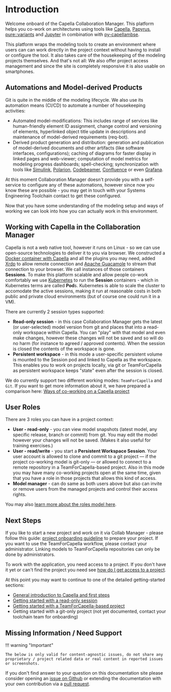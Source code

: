 <!--
 ~ SPDX-FileCopyrightText: Copyright DB InfraGO AG and contributors
 ~ SPDX-License-Identifier: Apache-2.0
 -->

# Introduction

Welcome onboard of the Capella Collaboration Manager. This platform helps you
co-work on architectures using tools like
[Capella](https://www.eclipse.org/capella/),
[Papyrus](https://www.eclipse.org/papyrus/),
[pure::variants](https://www.pure-systems.com/purevariants) and
[Jupyter](https://jupyter.org/) in combination with
[py-capellambse](https://github.com/DSD-DBS/py-capellambse).

This platform wraps the modeling tools to create an environment where users can
can work directly in the project context without having to install or configure
the tool. It also takes care of the housekeeping of the modeling projects
themselves. And that's not all: We also offer project access management and
since the site is completely responsive it is also usable on smartphones.

## Automations and Model-derived Products

Git is quite in the middle of the modeling lifecycle. We also use its
automation means (CI/CD) to automate a number of housekeeping activities:

- Automated model-modifications: This includes range of services like
  human-friendly element ID assignment, change control and versioning of
  elements, hyperlinked object title update in descriptions and maintenance of
  model-derived requirements (req-bot).
- Derived product generation and distribution: generation and publication of
  model-derived documents and other artifacts (like software interfaces,
  configurations); caching of diagrams for faster display in linked pages and
  web-viewer; computation of model metrics for modeling progress dashboards;
  spell-checking; synchronization with tools like
  [Simulink](https://mathworks.com/products/simulink.html),
  [Polarion](https://polarion.plm.automation.siemens.com/),
  [Codebeamer](https://codebeamer.com/),
  [Confluence](https://www.atlassian.com/software/confluence) or even
  [Grafana](https://grafana.com/).

At this moment Collaboration Manager doesn't provide you with a self-service to
configure any of these automations, however since now you know these are
possible - you may get in touch with your Systems Engineering Toolchain contact
to get these configured.

Now that you have some understanding of the modeling setup and ways of working
we can look into how you can actually work in this environment.

## Working with Capella in the Collaboration Manager

Capella is not a web native tool, however it runs on Linux - so we can use
open-source technologies to deliver it to you via browser. We constructed a
[Docker container with Capella](https://github.com/DSD-DBS/capella-dockerimages)
and all the plugins you may need, added [Xrdp](http://xrdp.org/) to allow
remote connection and [Apache Guacamole](https://guacamole.apache.org/) to
stream that connection to your browser. We call instances of those containers
**Sessions**. To make this platform scalable and allow people co-work
comfortably we use [Kubernetes](https://kubernetes.io/) to run the **Session**
containers - which in Kubernetes terms are called **Pod**s. Kubernetes is able
to scale the cluster to accomodate the active sessions, making it run at
reasonable costs in both public and private cloud environments (but of course
one could run it in a VM).

There are currently 2 session types supported:

- **Read-only session** - in this case Collaboration Manager gets the latest
  (or user-selected) model version from git and places that into a read-only
  workspace within Capella. You can "play" with that model and even make
  changes, however these changes will not be saved and so will do no harm (for
  instance to agreed / approved contents). When the session is closed the
  contents of the workspace is gone.
- **Persistent workspace** - in this mode a user-specific persistent volume is
  mounted to the Session pod and linked to Capella as the workspace. This
  enables you to work on projects locally, via git or TeamForCapella as
  persistent workspace keeps "state" even after the session is closed.

We do currently support two different working modes: `TeamForCapella` and
`Git`. If you want to get more information about it, we have prepared a
comparison here:
[Ways of co-working on a Capella project](./tools/capella/t4c-git-compare.md)

## User Roles

There are 3 roles you can have in a project context:

- **User - read-only** - you can view model snapshots (latest model, any
  specific release, branch or commit) from git. You may edit the model however
  your changes will not be saved. (Makes it also useful for training
  exercises.)
- **User - read/write** - you start a **Persistent Workspace Session**. Your
  user account is allowed to clone and commit to a git project — if the project
  co-working model is git-only — or allowed to connect to a remote repository
  in a TeamForCapella-based project. Also in this mode you may have many
  co-working projects open at the same time, given that you have a role in
  those projects that allows this kind of access.
- **Model manager** - can do same as both users above but also can invite or
  remove users from the managed projects and control their access rights.

You may also [learn more about the roles model here](projects/roles.md).

## Next Steps

If you like to start a new project and work on it via Collab Manager - please
follow this guide: [project onboarding guideline](projects/create.md) to
prepare your project. If you want to use the TeamForCapella workflow, please
contact your administrator. Linking models to TeamForCapella repositories can
only be done by administrators.

To work with the application, you need access to a project. If you don't have
it yet or can't find the project you need see
[how do I get access to a project](projects/access.md).

At this point you may want to continue to one of the detailed getting-started
sections:

- [General introduction to Capella and first steps](tools/capella/introduction.md)
- [Getting started with a read-only session](sessions/types/read-only.md)
- [Getting started with a TeamForCapella-based project](sessions/types/persistent.md)
- Getting started with a git-only project (not yet documented, contact your
  toolchain team for onboarding)

## Missing Information / Need Support

!!! warning "Important"

    The below is only valid for content-agnostic issues, do not share any
    proprietary / project related data or real content in reported issues or screenshots.

If you don't find answer to your question on this documentation site please
consider opening an
[issue on Github](https://github.com/DSD-DBS/capella-collab-manager/issues) or
extending the documentation with your own contribution via a
[pull request](https://github.com/DSD-DBS/capella-collab-manager/pulls).
